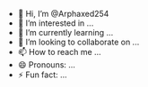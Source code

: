 - 👋 Hi, I’m @Arphaxed254
- 👀 I’m interested in ...
- 🌱 I’m currently learning ...
- 💞️ I’m looking to collaborate on ...
- 📫 How to reach me ...
- 😄 Pronouns: ...
- ⚡ Fun fact: ...

<!---
Arphaxed254/Arphaxed254 is a ✨ special ✨ repository because its `README.md` (this file) appears on your GitHub profile.
You can click the Preview link to take a look at your changes.
---
